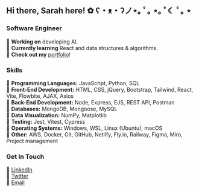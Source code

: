 ## Hi there, Sarah here! ✿ ʕ・ᴥ・ʔノ⋆｡ ﾟ｡ ⋆｡ ﾟ☾ ﾟ｡ ⋆

### Software Engineer
🌷 **Working on** developing AI.
<br> 🌷 **Currently learning** React and data structures & algorithms.
<br> 🌷 **Check out my** <a href="https://xsarahyu.github.io/portfolio" target="_blank">portfolio</a>!

### Skills
🌼 **Programming Languages:** JavaScript, Python, SQL
<br> 🌼 **Front-End Development:** HTML, CSS, jQuery, Bootstrap, Tailwind, React, Vite, Flowbite, AJAX, Axios
<br> 🌼 **Back-End Development:** Node, Express, EJS, REST API, Postman
<br> 🌼 **Databases:** MongoDB, Mongoose, MySQL
<br> 🌼 **Data Visualization:** NumPy, Matplotlib
<br> 🌼 **Testing:** Jest, Vitest, Cypress
<br> 🌼 **Operating Systems:** Windows, WSL, Linux (Ubuntu), macOS
<br> 🌼 **Other:** AWS, Docker, Git, GitHub, Netlify, Fly.io, Railway, Figma, Miro, Project management

### Get In Touch
🌸 <a href="https://linkedin.com/in/xsarahyu" target="_blank">LinkedIn</a>
<br> 🌸 <a href="https://twitter.com/xsarahyu" target="_blank">Twitter</a>
<br> 🌸 <a href="mailto:xsarahyu@gmail.com" target="_blank">Email</a>
